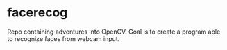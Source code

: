 # facerecog
Repo containing adventures into OpenCV. Goal is to create a program able to recognize faces from webcam input. 
